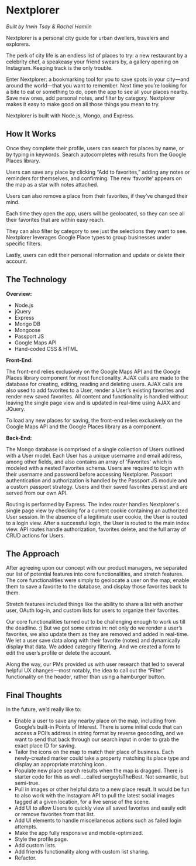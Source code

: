# Nextplorer
*Built by Irwin Tsay & Rachel Hamlin*

Nextplorer is a personal city guide for urban dwellers, travelers and explorers.

The perk of city life is an endless list of places to try: a new restaurant by a celebrity chef, a speakeasy your friend swears by, a gallery opening on Instagram. Keeping track is the only trouble.

Enter Nextplorer: a bookmarking tool for you to save spots in your city—and around the world—that you want to remember. Next time you’re looking for a bite to eat or something to do, open the app to see all your places nearby. Save new ones, add personal notes, and filter by category. Nextplorer makes it easy to make good on all those things you mean to try.

Nextplorer is built with Node.js, Mongo, and Express.


## How It Works

Once they complete their profile, users can search for places by name, or by typing in keywords. Search autocompletes with results from the Google Places library.


Users can save any place by clicking “Add to favorites,” adding any notes or reminders for themselves, and confirming. The new ‘favorite’ appears on the map as a star with notes attached.


Users can also remove a place from their favorites, if they’ve changed their mind.


Each time they open the app, users will be geolocated, so they can see all their favorites that are within easy reach.


They can also filter by category to see just the selections they want to see. Nextplorer leverages Google Place types to group businesses under specific filters.


Lastly, users can edit their personal information and update or delete their account.


## The Technology

**Overview:**
* Node.js
* jQuery
* Express
* Mongo DB
* Mongoose
* Passport JS
* Google Maps API
* Hand-coded CSS & HTML

**Front-End:**

The front-end relies exclusively on the Google Maps API and the Google Places library component for most functionality. AJAX calls are made to the database for creating, editing, reading and deleting users. AJAX calls are also used to add favorites to a User, render a User’s existing favorites and render new saved favorites. All content and functionality is handled without leaving the single page view and is updated in real-time using AJAX and JQuery.

To load any new places for saving, the front-end relies exclusively on the Google Maps API and the Google Places library as a component.

**Back-End:**

The Mongo database is comprised of a single collection of Users outlined with a User model. Each User has a unique username and email address, among other fields, and also contains an array of 'Favorites' which is modeled with a nested Favorites schema. Users are required to login with their username and password before accessing Nextplorer. Passport authentication and authorization is handled by the Passport JS module and a custom passport strategy. Users and their saved favorites persist and are served from our own API.

Routing is performed by Express. The index router handles Nextplorer's single page view by checking for a current cookie containing an authorized User session. In the absence of a legitimate user cookie, the User is routed to a login view. After a successful login, the User is routed to the main index view. API routes handle authorization, favorites delete, and the full array of CRUD actions for Users.


## The Approach

After agreeing upon our concept with our product managers, we separated our list of potential features into core functionalities, and stretch features. The core functionalities were simply to geolocate a user on the map, enable them to save a favorite to the database, and display those favorites back to them.

Stretch features included things like the ability to share a list with another user, OAuth log-in, and custom lists for users to organize their favorites.

Our core functionalities turned out to be challenging enough to work us till the deadline. :) But we got some extras in: not only do we render a user’s favorites, we also update them as they are removed and added in real-time. We let a user save data along with their favorite (notes) and dynamically display that data. We added category filtering. And we created a form to edit the user’s profile or delete the account.

Along the way, our PMs provided us with user research that led to several helpful UX changes—most notably, the idea to call out the “Filter” functionality on the header, rather than using a hamburger button.


## Final Thoughts

In the future, we’d really like to:
* Enable a user to save any nearby place on the map, including from Google’s built-in Points of Interest. There is some initial code that can access a POI’s address in string format by reverse geocoding, and we want to send that back through our search input in order to grab the exact place ID for saving.
* Tailor the icons on the map to match their place of business. Each newly-created marker could take a property matching its place type and display an appropriate matching icon..
* Populate new place search results when the map is dragged. There is starter code for this as well....called sergeyIsTheBest. Not semantic, but semi-true.
* Pull in images or other helpful data to a new place result. It would be fun to also work with the Instagram API to pull the latest social images tagged at a given location, for a live sense of the scene.
* Add UI to allow Users to quickly view all saved favorites and easily edit or remove favorites from that list.
* Add UI elements to handle miscellaneous actions such as failed login attempts.
* Make the app fully responsive and mobile-optimized.
* Style the profile page.
* Add custom lists.
* Add friends functionality along with custom list sharing.
* Refactor.
